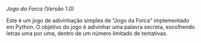 *Jogo da Forca (Versão 1.0)*


Este é um jogo de adivinhação simples de "Jogo da Forca" implementado em Python. O objetivo do jogo é adivinhar uma palavra secreta, escolhendo letras uma por uma, dentro de um número limitado de tentativas.
